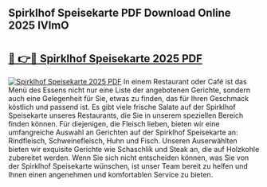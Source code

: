 ## Spirklhof Speisekarte PDF Download Online 2025 IVImO

# <h2><a href="http://gcdyew1.nevu.top/?p=Spirklhof+Speisekarte">🔗 👉🔴 Spirklhof Speisekarte 2025 PDF</a></h2>

[![Spirklhof Speisekarte 2025 PDF](https://i.imgur.com/dBaPXMq.png)](http://gcdyew1.nevu.top/?p=Spirklhof+Speisekarte)
In einem Restaurant oder Café ist das Menü des Essens nicht nur eine Liste der angebotenen Gerichte, sondern auch eine Gelegenheit für Sie, etwas zu finden, das für Ihren Geschmack köstlich und passend ist. Es gibt viele frische Salate auf der Spirklhof Speisekarte unseres Restaurants, die Sie in unserem speziellen Bereich finden können. Für diejenigen, die Fleisch lieben, bieten wir eine umfangreiche Auswahl an Gerichten auf der Spirklhof Speisekarte an: Rindfleisch, Schweinefleisch, Huhn und Fisch. Unseren Auserwählten bieten wir exquisite Gerichte wie Schaschlik und Steak an, die auf Holzkohle zubereitet werden. Wenn Sie sich nicht entscheiden können, was Sie von der Spirklhof Speisekarte wünschen, ist unser Team bereit zu helfen und Ihnen einen angenehmen und komfortablen Service zu bieten.
